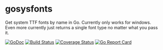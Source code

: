 # gosysfonts
Get system TTF fonts by name in Go. Currently only works for windows. Even more currently just returns a single font type no matter what you pass it.

[![GoDoc](https://godoc.org/github.com/LLKennedy/gosysfonts?status.svg)](https://godoc.org/github.com/LLKennedy/gosysfonts)
[![Build Status](https://travis-ci.org/disintegration/imaging.svg?branch=master)](https://travis-ci.org/LLKennedy/gosysfonts)
[![Coverage Status](https://coveralls.io/repos/github/LLKennedy/gosysfonts/badge.svg?branch=master)](https://coveralls.io/github/LLKennedy/gosysfonts?branch=master)
[![Go Report Card](https://goreportcard.com/badge/github.com/LLKennedy/gosysfonts)](https://goreportcard.com/report/github.com/LLKennedy/gosysfonts)